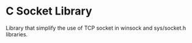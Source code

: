 # C Socket Library
Library that simplify the use of TCP socket in winsock and sys/socket.h libraries.

